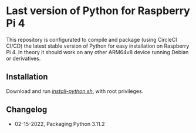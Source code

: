 # Last version of Python for Raspberry Pi 4

This repository is configurated to compile and package (using CircleCI CI/CD) the latest stable version of Python for easy installation on Raspberry Pi 4. In theory it should work on any other ARM64v8 device running Debian or  derivatives.

## Installation

Download and run [*install-python.sh*](install-python.sh), with root privileges.

## Changelog

- 02-15-2022, Packaging Python 3.11.2
